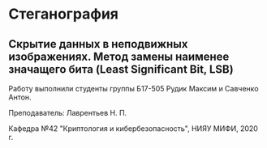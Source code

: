 # Стеганография
## Скрытие данных в неподвижных изображениях. Метод замены наименее значащего бита (Least Significant Bit, LSB)

Работу выполнили студенты группы Б17-505 Рудик Максим и Савченко Антон.

Преподаватель: Лаврентьев Н. П.

Кафедра №42 "Криптология и кибербезопасность", НИЯУ МИФИ, 2020 г.
